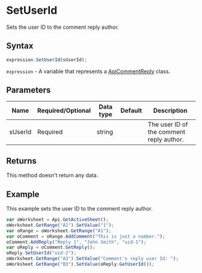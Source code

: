 # SetUserId

Sets the user ID to the comment reply author.

## Syntax

```javascript
expression.SetUserId(sUserId);
```

`expression` - A variable that represents a [ApiCommentReply](../ApiCommentReply.md) class.

## Parameters

| **Name** | **Required/Optional** | **Data type** | **Default** | **Description** |
| ------------- | ------------- | ------------- | ------------- | ------------- |
| sUserId | Required | string |  | The user ID of the comment reply author. |

## Returns

This method doesn't return any data.

## Example

This example sets the user ID to the comment reply author.

```javascript editor-xlsx
var oWorksheet = Api.GetActiveSheet();
oWorksheet.GetRange("A1").SetValue("1");
var oRange = oWorksheet.GetRange("A1");
var oComment = oRange.AddComment("This is just a number.");
oComment.AddReply("Reply 1", "John Smith", "uid-1");
var oReply = oComment.GetReply();
oReply.SetUserId("uid-2");
oWorksheet.GetRange("A3").SetValue("Comment's reply user Id: ");
oWorksheet.GetRange("B3").SetValue(oReply.GetUserId());
```
